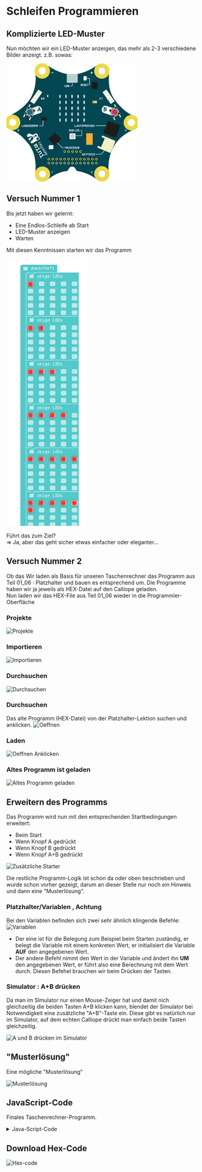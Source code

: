 # Schleifen Programmieren

## Komplizierte LED-Muster

Nun möchten wir ein LED-Muster anzeigen, das mehr als 2-3 verschiedene Bilder anzeigt.
z.B. sowas:

![QuadratAnimiert ](pics/CalliopeQuadrat.gif)


## Versuch Nummer 1


Bis jetzt haben wir gelernt:
- Eine Endlos-Schleife ab Start 
- LED-Muster anzeigen
- Warten

Mit diesen Kenntnissen starten wir das Programm

![Quadrat First Try ](pics/QuadratFuellen_01.png)

Führt das zum Ziel?  
=>
Ja, aber das geht sicher etwas einfacher oder eleganter...   


## Versuch Nummer 2


Ob das 
Wir laden als Basis für unseren Taschenrechner das Programm aus Teil 01_06 : Platzhalter und bauen es entsprechend um.
Die Programme haben wir ja jeweils als HEX-Datei auf den Calliope geladen.  
Nun laden wir das HEX-File aus Teil 01_06 wieder in die Programmier-Oberfläche


### Projekte 
![Projekte ](pics/01_Projekte.png)

### Importieren
![Importieren](pics/02_Importieren.png)

### Durchsuchen
![Durchsuchen](pics/03_Durchsuchen.png)

### Durchsuchen
Das alte Programm (HEX-Datei) von der Platzhalter-Lektion suchen und anklicken.
![Oeffnen](pics/04_Oeffnen.png)

### Laden
![Oeffnen Anklicken](pics/05_Finally_Oeffnen.png)

### Altes Programm ist geladen
![Altes Programm geladen](pics/06_Altes_Programm_Geladen.png)


## Erweitern des Programms 

Das Programm wird nun mit den entsprechenden Startbedingungen erweitert:

- Beim Start
- Wenn Knopf A gedrückt
- Wenn Knopf B gedrückt
- Wenn Knopf A+B gedrückt

![Zusätzliche Starter](pics/07_ZusaetzlicheStarter.png)

Die restliche Programm-Logik ist schon da oder oben beschrieben und wurde schon vorher gezeigt,  darum an dieser Stelle nur noch ein Hinweis und dann eine "Musterlösung".

### Platzhalter/Variablen , Achtung

Bei den Variablen befinden sich zwei sehr ähnlich klingende Befehle:
![Variablen](pics/08_Variablen.png)

* Der eine ist für die Belegung zum Beispiel beim Starten zuständig, er belegt die Variable mit einem konkreten Wert, er initialisiert die Variable __AUF__ den angegebenen Wert.
* Der andere Befehl nimmt den Wert in der Variable und ändert ihn __UM__ den angegebenen Wert, er führt also eine Berechnung mit dem Wert durch. Diesen Befehel brauchen wir beim Drücken der Tasten.

### Simulator : A+B drücken

Da man im SImulator nur einen Mouse-Zeiger hat und damit nich gleichzeitig die beiden Tasten A+B klicken kann, blendet der Simulator bei Notwendigkeit eine zusätzliche "A+B"-Taste ein. Diese gibt es natürlich nur im Simulator, auf dem echten Calliope drückt man einfach beide Tasten gleichzeitig.

![A und B drücken im Simulator](pics/09_DerAB_Knopf.png)
 

## "Musterlösung"

Eine mögliche "Musterlösung"

![Musterlösung ](pics/10_MusterLoesung.png)



## JavaScript-Code

Finales Taschenrechner-Programm.   

<details>
 <summary>Java-Script-Code</summary>

```js
let rechteHand = 0
let linkeHand = 0
input.onButtonPressed(Button.A, () => {
    basic.clearScreen()
    linkeHand += 1
    basic.showString("l:")
    basic.showNumber(linkeHand)
})
input.onButtonPressed(Button.B, () => {
    basic.clearScreen()
    rechteHand += 1
    basic.showString("r:")
    basic.showNumber(rechteHand)
})
input.onButtonPressed(Button.AB, () => {
    basic.clearScreen()
    basic.showString("s:")
    basic.showNumber(linkeHand + rechteHand)
})
linkeHand = 0
rechteHand = 0
basic.showString("start")
```
</details>

## Download Hex-Code

![Hex-code](code/mini-EingabeFinal.hex)




